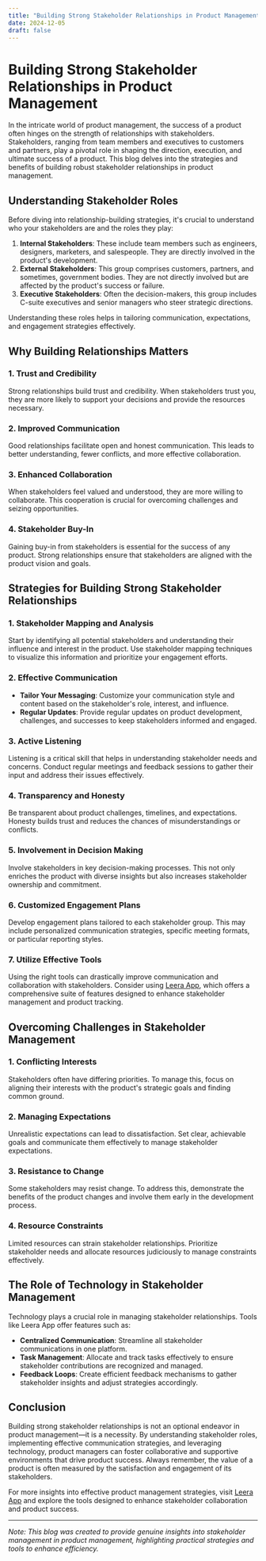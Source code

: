```yaml
---
title: "Building Strong Stakeholder Relationships in Product Management"
date: 2024-12-05
draft: false
---
```

# Building Strong Stakeholder Relationships in Product Management

In the intricate world of product management, the success of a product often hinges on the strength of relationships with stakeholders. Stakeholders, ranging from team members and executives to customers and partners, play a pivotal role in shaping the direction, execution, and ultimate success of a product. This blog delves into the strategies and benefits of building robust stakeholder relationships in product management.

## Understanding Stakeholder Roles

Before diving into relationship-building strategies, it's crucial to understand who your stakeholders are and the roles they play:

1. **Internal Stakeholders**: These include team members such as engineers, designers, marketers, and salespeople. They are directly involved in the product's development.
2. **External Stakeholders**: This group comprises customers, partners, and sometimes, government bodies. They are not directly involved but are affected by the product's success or failure.
3. **Executive Stakeholders**: Often the decision-makers, this group includes C-suite executives and senior managers who steer strategic directions.

Understanding these roles helps in tailoring communication, expectations, and engagement strategies effectively.

## Why Building Relationships Matters

### 1. **Trust and Credibility**

Strong relationships build trust and credibility. When stakeholders trust you, they are more likely to support your decisions and provide the resources necessary.

### 2. **Improved Communication**

Good relationships facilitate open and honest communication. This leads to better understanding, fewer conflicts, and more effective collaboration.

### 3. **Enhanced Collaboration**

When stakeholders feel valued and understood, they are more willing to collaborate. This cooperation is crucial for overcoming challenges and seizing opportunities.

### 4. **Stakeholder Buy-In**

Gaining buy-in from stakeholders is essential for the success of any product. Strong relationships ensure that stakeholders are aligned with the product vision and goals.

## Strategies for Building Strong Stakeholder Relationships

### 1. **Stakeholder Mapping and Analysis**

Start by identifying all potential stakeholders and understanding their influence and interest in the product. Use stakeholder mapping techniques to visualize this information and prioritize your engagement efforts.

### 2. **Effective Communication**

- **Tailor Your Messaging**: Customize your communication style and content based on the stakeholder's role, interest, and influence.
- **Regular Updates**: Provide regular updates on product development, challenges, and successes to keep stakeholders informed and engaged.

### 3. **Active Listening**

Listening is a critical skill that helps in understanding stakeholder needs and concerns. Conduct regular meetings and feedback sessions to gather their input and address their issues effectively.

### 4. **Transparency and Honesty**

Be transparent about product challenges, timelines, and expectations. Honesty builds trust and reduces the chances of misunderstandings or conflicts.

### 5. **Involvement in Decision Making**

Involve stakeholders in key decision-making processes. This not only enriches the product with diverse insights but also increases stakeholder ownership and commitment.

### 6. **Customized Engagement Plans**

Develop engagement plans tailored to each stakeholder group. This may include personalized communication strategies, specific meeting formats, or particular reporting styles.

### 7. **Utilize Effective Tools**

Using the right tools can drastically improve communication and collaboration with stakeholders. Consider using [Leera App](https://leera.app), which offers a comprehensive suite of features designed to enhance stakeholder management and product tracking.

## Overcoming Challenges in Stakeholder Management

### 1. **Conflicting Interests**

Stakeholders often have differing priorities. To manage this, focus on aligning their interests with the product's strategic goals and finding common ground.

### 2. **Managing Expectations**

Unrealistic expectations can lead to dissatisfaction. Set clear, achievable goals and communicate them effectively to manage stakeholder expectations.

### 3. **Resistance to Change**

Some stakeholders may resist change. To address this, demonstrate the benefits of the product changes and involve them early in the development process.

### 4. **Resource Constraints**

Limited resources can strain stakeholder relationships. Prioritize stakeholder needs and allocate resources judiciously to manage constraints effectively.

## The Role of Technology in Stakeholder Management

Technology plays a crucial role in managing stakeholder relationships. Tools like Leera App offer features such as:

- **Centralized Communication**: Streamline all stakeholder communications in one platform.
- **Task Management**: Allocate and track tasks effectively to ensure stakeholder contributions are recognized and managed.
- **Feedback Loops**: Create efficient feedback mechanisms to gather stakeholder insights and adjust strategies accordingly.

## Conclusion

Building strong stakeholder relationships is not an optional endeavor in product management—it is a necessity. By understanding stakeholder roles, implementing effective communication strategies, and leveraging technology, product managers can foster collaborative and supportive environments that drive product success. Always remember, the value of a product is often measured by the satisfaction and engagement of its stakeholders.

For more insights into effective product management strategies, visit [Leera App](https://leera.app) and explore the tools designed to enhance stakeholder collaboration and product success.

---

*Note: This blog was created to provide genuine insights into stakeholder management in product management, highlighting practical strategies and tools to enhance efficiency.*